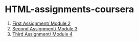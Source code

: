 # HTML-assignments-coursera
1. [First Assignment/ Module 2](https://lubapa.github.io/HTML-assignments-coursera/module2-assignment)
2. [Second Assignment/ Module 3](https://lubapa.github.io/HTML-assignments-coursera/module3-assignment)
2. [Third Assignment/ Module 4](https://lubapa.github.io/HTML-assignments-coursera/module3-assignment)
